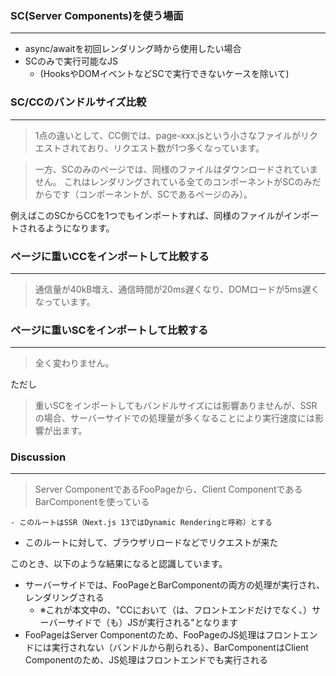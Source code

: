 
### SC(Server Components)を使う場面


---

- async/awaitを初回レンダリング時から使用したい場合
- SCのみで実行可能なJS
	- (HooksやDOMイベントなどSCで実行できないケースを除いて)

### SC/CCのバンドルサイズ比較


---


>1点の違いとして、CC側では、page-xxx.jsという小さなファイルがリクエストされており、リクエスト数が1つ多くなっています。


>一方、SCのみのページでは、同様のファイルはダウンロードされていません。
これはレンダリングされている全てのコンポーネントがSCのみだからです（コンポーネントが、SCであるページのみ）。


例えばこのSCからCCを1つでもインポートすれば、同様のファイルがインポートされるようになります。


### **ページに重いCCをインポートして比較する**


---


>通信量が40kB増え、通信時間が20ms遅くなり、DOMロードが5ms遅くなっています。


### **ページに重いSCをインポートして比較する**


---


>全く変わりません。


ただし


>重いSCをインポートしてもバンドルサイズには影響ありませんが、SSRの場合、サーバーサイドでの処理量が多くなることにより実行速度には影響が出ます。


### **Discussion**


---


>Server ComponentであるFooPageから、Client ComponentであるBarComponentを使っている

	- このルートはSSR（Next.js 13ではDynamic Renderingと呼称）とする
- このルートに対して、ブラウザリロードなどでリクエストが来た

このとき、以下のような結果になると認識しています。

- サーバーサイドでは、FooPageとBarComponentの両方の処理が実行され、レンダリングされる
	- ※これが本文中の、"CCにおいて（は、フロントエンドだけでなく、）サーバーサイドで（も）JSが実行される"となります
- FooPageはServer Componentのため、FooPageのJS処理はフロントエンドには実行されない（バンドルから削られる）、BarComponentはClient Componentのため、JS処理はフロントエンドでも実行される
